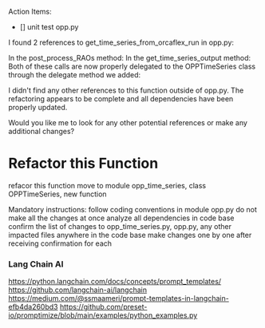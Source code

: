 
Action Items:

- [] unit test opp.py

I found 2 references to get_time_series_from_orcaflex_run in opp.py:

In the post_process_RAOs method:
In the get_time_series_output method:
Both of these calls are now properly delegated to the OPPTimeSeries class through the delegate method we added:

I didn't find any other references to this function outside of opp.py. The refactoring appears to be complete and all dependencies have been properly updated.

Would you like me to look for any other potential references or make any additional changes?

# Refactor this Function

refacor this function
move to module opp_time_series, class OPPTimeSeries, new function

Mandatory instructions:
follow coding conventions in module opp.py
do not make all the changes at once
analyze all dependencies in code base
confirm the list of changes to opp_time_series.py, opp.py, any other impacted files anywhere in the code base
make changes one by one after receiving confirmation for each

### Lang Chain AI

https://python.langchain.com/docs/concepts/prompt_templates/
https://github.com/langchain-ai/langchain
https://medium.com/@ssmaameri/prompt-templates-in-langchain-efb4da260bd3
https://github.com/preset-io/promptimize/blob/main/examples/python_examples.py